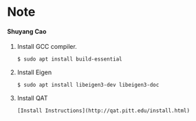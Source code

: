 # Note

#### Shuyang Cao

1. Install GCC compiler.
    ```bash
    $ sudo apt install build-essential
    ```
2. Install Eigen
    ```bash
    $ sudo apt install libeigen3-dev libeigen3-doc
    ```
3. Install QAT
   ```
   [Install Instructions](http://qat.pitt.edu/install.html)
   ```